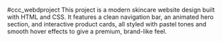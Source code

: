 #ccc_webdproject
This project is a modern skincare website design built with HTML and CSS. It features a clean navigation bar, an animated hero section, and interactive product cards, all styled with pastel tones and smooth hover effects to give a premium, brand-like feel.
